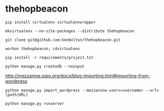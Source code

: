 thehopbeacon
============

`pip install virtualenv virtualenvwrapper`

`mkvirtualenv --no-site-packages --distribute thehopbeacon`

`git clone git@github.com:kenbolton/thehopbeacon.git`

`workon thehopbeacon; cdvirtualenv`

`pip install -r requirements/project.txt`

`python manage.py createdb --noinput`

http://mezzanine.jupo.org/docs/blog-importing.html#importing-from-wordpress

`python manage.py import_wordpress --mezzanine-user=<username> --url=[path|URL]`

`python manage.py runserver`

